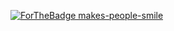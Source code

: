 [![ForTheBadge makes-people-smile](http://ForTheBadge.com/images/badges/makes-people-smile.svg)](http://ForTheBadge.com)
